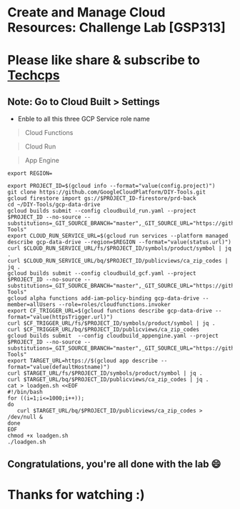 
# Create and Manage Cloud Resources: Challenge Lab [GSP313]

# Please like share & subscribe to [Techcps](https://www.youtube.com/@techcps)

## Note: Go to Cloud Built > Settings
* Enble to all this three GCP Service role name

> Cloud Functions

> Cloud Run
	
> App Engine

```
export REGION=
```

```
export PROJECT_ID=$(gcloud info --format="value(config.project)")
git clone https://github.com/GoogleCloudPlatform/DIY-Tools.git
gcloud firestore import gs://$PROJECT_ID-firestore/prd-back
cd ~/DIY-Tools/gcp-data-drive
gcloud builds submit --config cloudbuild_run.yaml --project $PROJECT_ID --no-source --substitutions=_GIT_SOURCE_BRANCH="master",_GIT_SOURCE_URL="https://github.com/GoogleCloudPlatform/DIY-Tools"
export CLOUD_RUN_SERVICE_URL=$(gcloud run services --platform managed describe gcp-data-drive --region=$REGION --format="value(status.url)")
curl $CLOUD_RUN_SERVICE_URL/fs/$PROJECT_ID/symbols/product/symbol | jq .
curl $CLOUD_RUN_SERVICE_URL/bq/$PROJECT_ID/publicviews/ca_zip_codes | jq .
gcloud builds submit --config cloudbuild_gcf.yaml --project $PROJECT_ID --no-source --substitutions=_GIT_SOURCE_BRANCH="master",_GIT_SOURCE_URL="https://github.com/GoogleCloudPlatform/DIY-Tools"
gcloud alpha functions add-iam-policy-binding gcp-data-drive --member=allUsers --role=roles/cloudfunctions.invoker
export CF_TRIGGER_URL=$(gcloud functions describe gcp-data-drive --format="value(httpsTrigger.url)")
curl $CF_TRIGGER_URL/fs/$PROJECT_ID/symbols/product/symbol | jq .
curl $CF_TRIGGER_URL/bq/$PROJECT_ID/publicviews/ca_zip_codes
gcloud builds submit  --config cloudbuild_appengine.yaml --project $PROJECT_ID --no-source --substitutions=_GIT_SOURCE_BRANCH="master",_GIT_SOURCE_URL="https://github.com/GoogleCloudPlatform/DIY-Tools"
export TARGET_URL=https://$(gcloud app describe --format="value(defaultHostname)")
curl $TARGET_URL/fs/$PROJECT_ID/symbols/product/symbol | jq .
curl $TARGET_URL/bq/$PROJECT_ID/publicviews/ca_zip_codes | jq .
cat > loadgen.sh <<EOF
#!/bin/bash
for ((i=1;i<=1000;i++));
do
   curl $TARGET_URL/bq/$PROJECT_ID/publicviews/ca_zip_codes > /dev/null &
done
EOF
chmod +x loadgen.sh
./loadgen.sh
```

## Congratulations, you're all done with the lab 😄

# Thanks for watching :)
